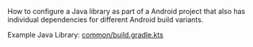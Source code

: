 How to configure a Java library as part of a Android project that also has individual dependencies
for different Android build variants.

Example Java Library: [common/build.gradle.kts](common/build.gradle.kts)
